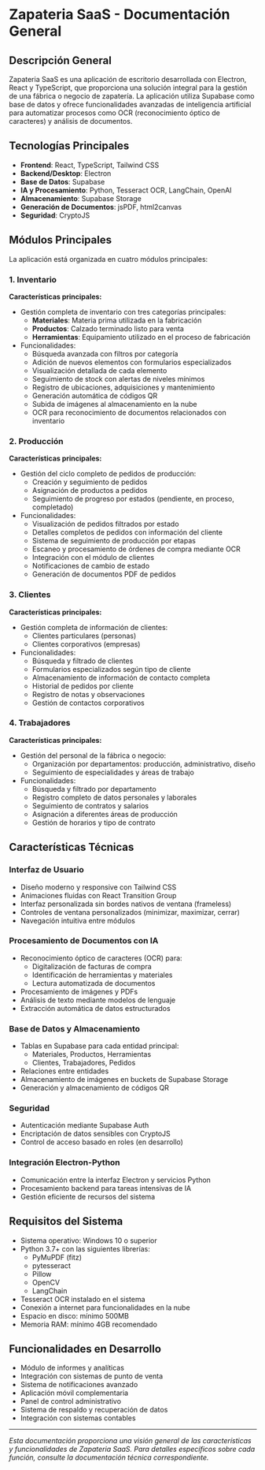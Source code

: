 # Zapateria SaaS - Documentación General

## Descripción General

Zapateria SaaS es una aplicación de escritorio desarrollada con Electron, React y TypeScript, que proporciona una solución integral para la gestión de una fábrica o negocio de zapatería. La aplicación utiliza Supabase como base de datos y ofrece funcionalidades avanzadas de inteligencia artificial para automatizar procesos como OCR (reconocimiento óptico de caracteres) y análisis de documentos.

## Tecnologías Principales

- **Frontend**: React, TypeScript, Tailwind CSS
- **Backend/Desktop**: Electron
- **Base de Datos**: Supabase
- **IA y Procesamiento**: Python, Tesseract OCR, LangChain, OpenAI
- **Almacenamiento**: Supabase Storage
- **Generación de Documentos**: jsPDF, html2canvas
- **Seguridad**: CryptoJS

## Módulos Principales

La aplicación está organizada en cuatro módulos principales:

### 1. Inventario

**Características principales:**
- Gestión completa de inventario con tres categorías principales:
  - **Materiales**: Materia prima utilizada en la fabricación
  - **Productos**: Calzado terminado listo para venta
  - **Herramientas**: Equipamiento utilizado en el proceso de fabricación
- Funcionalidades:
  - Búsqueda avanzada con filtros por categoría
  - Adición de nuevos elementos con formularios especializados
  - Visualización detallada de cada elemento
  - Seguimiento de stock con alertas de niveles mínimos
  - Registro de ubicaciones, adquisiciones y mantenimiento
  - Generación automática de códigos QR
  - Subida de imágenes al almacenamiento en la nube
  - OCR para reconocimiento de documentos relacionados con inventario

### 2. Producción

**Características principales:**
- Gestión del ciclo completo de pedidos de producción:
  - Creación y seguimiento de pedidos
  - Asignación de productos a pedidos
  - Seguimiento de progreso por estados (pendiente, en proceso, completado)
- Funcionalidades:
  - Visualización de pedidos filtrados por estado
  - Detalles completos de pedidos con información del cliente
  - Sistema de seguimiento de producción por etapas
  - Escaneo y procesamiento de órdenes de compra mediante OCR
  - Integración con el módulo de clientes
  - Notificaciones de cambio de estado
  - Generación de documentos PDF de pedidos

### 3. Clientes

**Características principales:**
- Gestión completa de información de clientes:
  - Clientes particulares (personas)
  - Clientes corporativos (empresas)
- Funcionalidades:
  - Búsqueda y filtrado de clientes
  - Formularios especializados según tipo de cliente
  - Almacenamiento de información de contacto completa
  - Historial de pedidos por cliente
  - Registro de notas y observaciones
  - Gestión de contactos corporativos

### 4. Trabajadores

**Características principales:**
- Gestión del personal de la fábrica o negocio:
  - Organización por departamentos: producción, administrativo, diseño
  - Seguimiento de especialidades y áreas de trabajo
- Funcionalidades:
  - Búsqueda y filtrado por departamento
  - Registro completo de datos personales y laborales
  - Seguimiento de contratos y salarios
  - Asignación a diferentes áreas de producción
  - Gestión de horarios y tipo de contrato

## Características Técnicas

### Interfaz de Usuario
- Diseño moderno y responsive con Tailwind CSS
- Animaciones fluidas con React Transition Group
- Interfaz personalizada sin bordes nativos de ventana (frameless)
- Controles de ventana personalizados (minimizar, maximizar, cerrar)
- Navegación intuitiva entre módulos

### Procesamiento de Documentos con IA
- Reconocimiento óptico de caracteres (OCR) para:
  - Digitalización de facturas de compra
  - Identificación de herramientas y materiales
  - Lectura automatizada de documentos
- Procesamiento de imágenes y PDFs
- Análisis de texto mediante modelos de lenguaje
- Extracción automática de datos estructurados

### Base de Datos y Almacenamiento
- Tablas en Supabase para cada entidad principal:
  - Materiales, Productos, Herramientas
  - Clientes, Trabajadores, Pedidos
- Relaciones entre entidades
- Almacenamiento de imágenes en buckets de Supabase Storage
- Generación y almacenamiento de códigos QR

### Seguridad
- Autenticación mediante Supabase Auth
- Encriptación de datos sensibles con CryptoJS
- Control de acceso basado en roles (en desarrollo)

### Integración Electron-Python
- Comunicación entre la interfaz Electron y servicios Python
- Procesamiento backend para tareas intensivas de IA
- Gestión eficiente de recursos del sistema

## Requisitos del Sistema

- Sistema operativo: Windows 10 o superior
- Python 3.7+ con las siguientes librerías:
  - PyMuPDF (fitz)
  - pytesseract
  - Pillow
  - OpenCV
  - LangChain
- Tesseract OCR instalado en el sistema
- Conexión a internet para funcionalidades en la nube
- Espacio en disco: mínimo 500MB
- Memoria RAM: mínimo 4GB recomendado

## Funcionalidades en Desarrollo

- Módulo de informes y analíticas
- Integración con sistemas de punto de venta
- Sistema de notificaciones avanzado
- Aplicación móvil complementaria
- Panel de control administrativo
- Sistema de respaldo y recuperación de datos
- Integración con sistemas contables

---

*Esta documentación proporciona una visión general de las características y funcionalidades de Zapateria SaaS. Para detalles específicos sobre cada función, consulte la documentación técnica correspondiente.* 